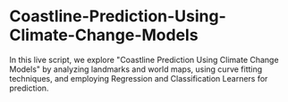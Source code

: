# Coastline-Prediction-Using-Climate-Change-Models
In this live script, we explore "Coastline Prediction Using Climate Change Models" by analyzing landmarks and world maps, using curve fitting techniques, and employing Regression and Classification Learners for prediction.
